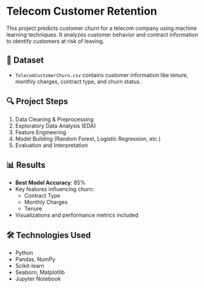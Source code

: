 # Telecom Customer Retention

This project predicts customer churn for a telecom company using machine learning techniques. It analyzes customer behavior and contract information to identify customers at risk of leaving.

## 📁 Dataset

- `TelecomCustomerChurn.csv` contains customer information like tenure, monthly charges, contract type, and churn status.

## 🔍 Project Steps

1. Data Cleaning & Preprocessing
2. Exploratory Data Analysis (EDA)
3. Feature Engineering
4. Model Building (Random Forest, Logistic Regression, etc.)
5. Evaluation and Interpretation

## 📊 Results

- **Best Model Accuracy**: 85%
- Key features influencing churn:
  - Contract Type
  - Monthly Charges
  - Tenure
- Visualizations and performance metrics included

## 🛠️ Technologies Used

- Python
- Pandas, NumPy
- Scikit-learn
- Seaborn, Matplotlib
- Jupyter Notebook


